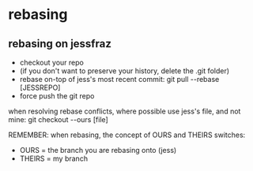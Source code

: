 # rebasing
## rebasing on jessfraz
- checkout your repo
- (if you don't want to preserve your history, delete the .git folder)
- rebase on-top of jess's most recent commit: git pull --rebase [JESSREPO]
- force push the git repo

when resolving rebase conflicts, where possible use jess's file, and not mine:
git checkout --ours [file]

REMEMBER:
when rebasing, the concept of OURS and THEIRS switches:
- OURS = the branch you are rebasing onto (jess)
- THEIRS = my branch